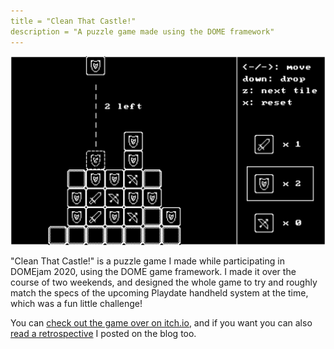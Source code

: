 ```yaml
---
title = "Clean That Castle!"
description = "A puzzle game made using the DOME framework"
---
```


![](/assets/images/showcase/clean-that-castle.png)

"Clean That Castle!" is a puzzle game I made while participating in DOMEjam 2020, using the DOME game framework. I made it over the course of two weekends, and designed the whole game to try and roughly match the specs of the upcoming Playdate handheld system at the time, which was a fun little challenge!

You can [check out the game over on itch.io](https://magspinner.itch.io/clean-that-castle), and if you want you can also [read a retrospective](/posts/domejam-retrospective) I posted on the blog too.